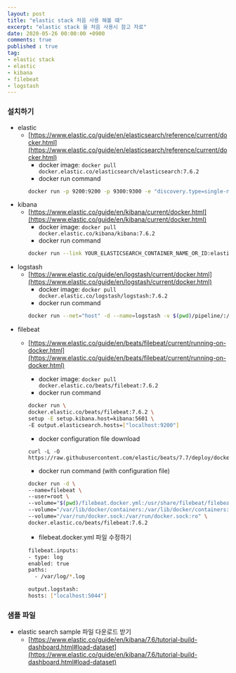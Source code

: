 ```yaml
---
layout: post
title: "elastic stack 처음 사용 해볼 떄"
excerpt: "elastic stack 을 처음 사용시 참고 자료"
date: 2020-05-26 00:00:00 +0900
comments: true
published : true
tag:
- elastic stack
- elastic
- kibana
- filebeat
- logstash 
---
```

### 설치하기
* elastic
    - [https://www.elastic.co/guide/en/elasticsearch/reference/current/docker.html](https://www.elastic.co/guide/en/elasticsearch/reference/current/docker.html)
        + docker image: `docker pull docker.elastic.co/elasticsearch/elasticsearch:7.6.2`
        + docker run command
        ``` bash
        docker run -p 9200:9200 -p 9300:9300 -e "discovery.type=single-node" docker.elastic.co/elasticsearch/elasticsearch:7.6.2
        ```
* kibana
    - [https://www.elastic.co/guide/en/kibana/current/docker.html](https://www.elastic.co/guide/en/kibana/current/docker.html)
        + docker image: `docker pull docker.elastic.co/kibana/kibana:7.6.2`
        + docker run command
        ``` bash
        docker run --link YOUR_ELASTICSEARCH_CONTAINER_NAME_OR_ID:elasticsearch -p 5601:5601 {docker-repo}:{version}
        ```
* logstash 
    - [https://www.elastic.co/guide/en/logstash/current/docker.html](https://www.elastic.co/guide/en/logstash/current/docker.html)
        + docker image: `docker pull docker.elastic.co/logstash/logstash:7.6.2`
        + docker run command
        ``` bash
        docker run --net="host" -d --name=logstash -v $(pwd)/pipeline/:/usr/share/logstash/pipeline/ -p 5044:5044 docker.elastic.co/logstash/logstash:7.6.2 -e "ELASTIC_HOST=localhost:9200"
        ```
* filebeat
    - [https://www.elastic.co/guide/en/beats/filebeat/current/running-on-docker.html](https://www.elastic.co/guide/en/beats/filebeat/current/running-on-docker.html)
        + docker image: `docker pull docker.elastic.co/beats/filebeat:7.6.2`
        + docker run command
        ``` bash
        docker run \
        docker.elastic.co/beats/filebeat:7.6.2 \
        setup -E setup.kibana.host=kibana:5601 \
        -E output.elasticsearch.hosts=["localhost:9200"]
        ```
        
        + docker configuration file download
        ```
        curl -L -O https://raw.githubusercontent.com/elastic/beats/7.7/deploy/docker/filebeat.docker.yml
        ```
        + docker run command (with configuration file)
        ``` bash
        docker run -d \
        --name=filebeat \
        --user=root \
        --volume="$(pwd)/filebeat.docker.yml:/usr/share/filebeat/filebeat.yml:ro" \
        --volume="/var/lib/docker/containers:/var/lib/docker/containers:ro" \
        --volume="/var/run/docker.sock:/var/run/docker.sock:ro" \
        docker.elastic.co/beats/filebeat:7.6.2
        ```
        + filebeat.docker.yml 파일 수정하기
        ``` bash
      filebeat.inputs:
      - type: log
        enabled: true
        paths:
          - /var/log/*.log
      
      output.logstash:
        hosts: ["localhost:5044"]
        ```
 
### 샘플 파일
* elastic search sample 파일 다운로드 받기 
    - [https://www.elastic.co/guide/en/kibana/7.6/tutorial-build-dashboard.html#load-dataset](https://www.elastic.co/guide/en/kibana/7.6/tutorial-build-dashboard.html#load-dataset)
